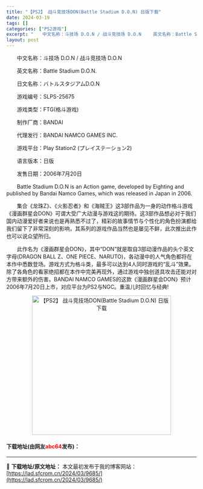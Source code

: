 ```yaml
---
title: "【PS2】 战斗竞技场DON(Battle Stadium D.O.N) 日版下载"
date: 2024-03-19
tags: []
categories: ["PS2游戏"]
excerpt: "　　中文名称：斗技场 D.O.N / 战斗竞技场 D.O.N 　　英文名称：Battle Stadium D.O.N. 　　日文名称：バトルスタジアムD.O.N 　　游戏编号：SLPS-25675 　　游戏类型：FTG(格斗游戏) 　　制作厂商：BANDAI 　　代理发行：BANDAI NAMCO &hellip;"
layout: post
---
```


 <p>　　中文名称：斗技场 D.O.N / 战斗竞技场 D.O.N</p> <p>　　英文名称：Battle Stadium D.O.N.</p> <p>　　日文名称：バトルスタジアムD.O.N</p> <p>　　游戏编号：SLPS-25675</p> <p>　　游戏类型：FTG(格斗游戏)</p> <p>　　制作厂商：BANDAI</p> <p>　　代理发行：BANDAI NAMCO GAMES INC.</p> <p>　　游戏平台：Play Station2 (プレイステーション2)</p> <p>　　语言版本：日版</p> <p>　　发售日期：2006年7月20日</p> <p>　　Battle Stadium D.O.N is an Action game, developed by Eighting and published by Bandai Namco Games, which was released in Japan in 2006.</p> <p>　　集合《龙珠Z》、《火影忍者》和《海贼王》这3部作品为一身的动作格斗游戏《漫画群星会DON》可谓大受广大动漫与游戏这的期待。这3部作品想必对于我们国内动漫爱好者来说也是再熟悉不过了，精彩的故事情节与个性化的角色扮演都给我们留下了非常深刻的影响，其系列的游戏作品当然也是屡见不鲜，此次推出此作也可以说众望所归。</p> <p>　　此作名为《漫画群星会DON》，其中&ldquo;DON&rdquo;就是取自3部动漫作品的头个英文字母(DRAGON BALL Z、ONE PIECE、NARUTO)，各动漫中的人气角色都将在本作中悉数登场。游戏方式为格斗类，最多可以达到4人同时游戏的&ldquo;乱斗&rdquo;效果。除了各角色的看家绝招都在本作中完美再现外，通过游戏中独创道具攻击还能对对方带来额外的伤害。BANDAI NAMCO GAMES的这款《漫画群星会DON》预计2006年7月20日上市，对应平台为PS2与NGC。重温儿时回忆与经典!</p> <p align="center"><img align="" border="0" src="https://lad.sfcrom.cn/wp-content/uploads/2024/03/20240319_65f99752dade6.jpg" width="368" alt="【PS2】 战斗竞技场DON(Battle Stadium D.O.N) 日版下载" /></p> <p><h4>下载地址(由网友<font color="red">abc64</font>发布)：</h4></p> 

---
📖 **下载地址/原文地址：** 本文最初发布于我的博客网站：[https://lad.sfcrom.cn/2024/03/9685/](https://lad.sfcrom.cn/2024/03/9685/)
